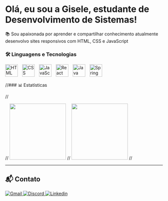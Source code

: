 # Olá, eu sou a Gisele, estudante de Desenvolvimento de Sistemas!
  
📚 Sou apaixonada por aprender e compartilhar conhecimento atualmente desenvolvo sites responsivos com HTML, CSS e JavaScript 

### 🛠️ Linguagens e Tecnologias

<p>
  <img src="https://cdn.jsdelivr.net/gh/devicons/devicon/icons/html5/html5-original.svg" height="40" alt="HTML" style="margin-right: 10px;" />
  <img src="https://cdn.jsdelivr.net/gh/devicons/devicon/icons/css3/css3-original.svg" height="40" alt="CSS" style="margin-right: 10px;" />
  <img src="https://cdn.jsdelivr.net/gh/devicons/devicon/icons/javascript/javascript-original.svg" height="40" alt="JavaScript" style="margin-right: 10px;" />
  <img src="https://cdn.jsdelivr.net/gh/devicons/devicon/icons/react/react-original.svg" height="40" alt="React" style="margin-right: 10px;" />
  <img src="https://cdn.jsdelivr.net/gh/devicons/devicon/icons/java/java-original.svg" height="40" alt="Java" style="margin-right: 10px;" />
  <img src="https://cdn.jsdelivr.net/gh/devicons/devicon/icons/spring/spring-original.svg" height="40" alt="Spring Boot" style="margin-right: 10px;" />
</p>

//### 📊 Estatísticas

//<div align="left">
 // <img height="180em" src="https://github-readme-stats.vercel.app/api?username=Gisele-Santana98&show_icons=true&theme=dark&include_all_commits=true&count_private=true"/>
 // <img height="180em" src="https://github-readme-stats.vercel.app/api/top-langs/?username=Gisele-Santana98&layout=compact&langs_count=7&theme=dark"/>
//</div>

---

## 📬 Contato

<p align="left">
  <a href="gisele:gisy.ccb@gmail.com" target="_blank">
    <img src="https://img.shields.io/badge/Gmail-D14836?style=for-the-badge&logo=gmail&logoColor=white" alt="Gmail" />
  </a>
  <a href="https://discord.com/users/gisa_85640" target="_blank">
    <img src="https://img.shields.io/badge/Discord-5865F2?style=for-the-badge&logo=discord&logoColor=white" alt="Discord" />
  </a>
   <a href="https://www.linkedin.com/in/gisele-sousa98/" target="_blank">
    <img src="https://img.shields.io/badge/LinkedIn-blue?style=for-the-badge&logo=linkedin&logoColor=white" alt="Linkedin" />
  </a>
</p>




